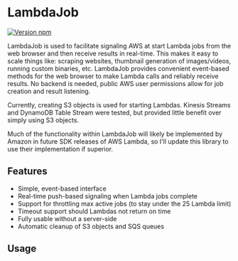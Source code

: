 # LambdaJob

[![Version npm][version]](http://browsenpm.org/package/lambda-job)

[version]: http://img.shields.io/npm/v/lambda-job.svg?style=flat-square

LambdaJob is used to facilitate signaling AWS at start Lambda jobs from the web browser and then receive results in real-time. This makes it easy to scale things like: scraping websites, thumbnail generation of images/videos, running custom binaries, etc. LambdaJob provides convenient event-based methods for the web browser to make Lambda calls and reliably receive results. No backend is needed, public AWS user permissions allow for job creation and result listening.

Currently, creating S3 objects is used for starting Lambdas. Kinesis Streams and DynamoDB Table Stream were tested, but provided little benefit over simply using S3 objects.

Much of the functionality within LambdaJob will likely be implemented by Amazon in future SDK releases of AWS Lambda, so I'll update this library to use their implementation if superior.

## Features

- Simple, event-based interface
- Real-time push-based signaling when Lambda jobs complete
- Support for throttling max active jobs (to stay under the 25 Lambda limit)
- Timeout support should Lambdas not return on time
- Fully usable without a server-side
- Automatic cleanup of S3 objects and SQS queues

## Usage
